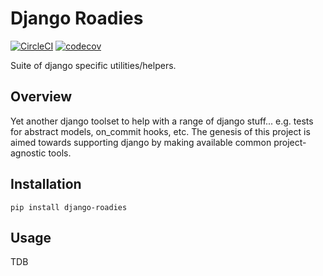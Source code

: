 # Django Roadies

[![CircleCI](https://circleci.com/gh/anthonyalmarza/django-roadies.svg?style=svg)](https://circleci.com/gh/anthonyalmarza/django-roadies)
[![codecov](https://codecov.io/gh/anthonyalmarza/django-roadies/branch/master/graph/badge.svg)](https://codecov.io/gh/anthonyalmarza/django-roadies)

Suite of django specific utilities/helpers.

## Overview

Yet another django toolset to help with a range of django stuff... e.g. tests for abstract models, on_commit hooks, etc.
The genesis of this project is aimed towards supporting django by making available common project-agnostic tools.

## Installation

`pip install django-roadies`

## Usage

TDB
